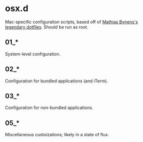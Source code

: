 # osx.d

Mac-specific configuration scripts, based off of [Mathias Bynens's legendary dotfiles](https://mths.be/osx). Should be run as root.

## 01_*

System-level configuration.

## 02_*

Configuration for bundled applications (and iTerm).

## 03_*

Configuration for non-bundled applications.

## 05_*

Miscellaneous custoizations; likely in a state of flux.